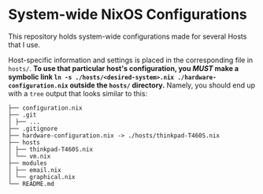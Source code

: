 # System-wide NixOS Configurations
This repository holds system-wide configurations made for several Hosts that I use.

Host-specific information and settings is placed in the corresponding file in `hosts/`.
**To use that particular host's configuration, you *MUST* make a symbolic link `ln -s ./hosts/<desired-system>.nix ./hardware-configuration.nix` outside the `hosts/` directory.**
Namely, you should end up with a `tree` output that looks similar to this:
```
├── configuration.nix
├── .git
│ ├── ...
├── .gitignore
├── hardware-configuration.nix -> ./hosts/thinkpad-T460S.nix
├── hosts
│ ├── thinkpad-T460S.nix
│ └── vm.nix
├── modules
│ ├── email.nix
│ └── graphical.nix
└── README.md
```
